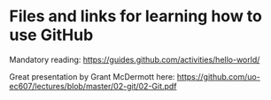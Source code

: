 # Files and links for learning how to use GitHub
Mandatory reading: https://guides.github.com/activities/hello-world/

Great presentation by Grant McDermott here: https://github.com/uo-ec607/lectures/blob/master/02-git/02-Git.pdf
